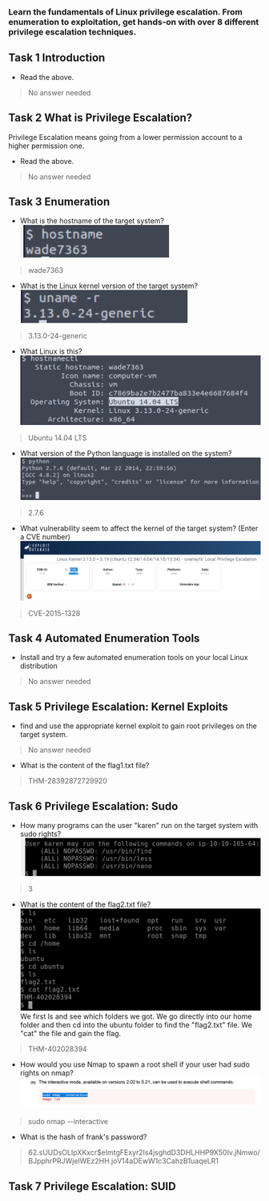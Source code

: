 ### Learn the fundamentals of Linux privilege escalation. From enumeration to exploitation, get hands-on with over 8 different privilege escalation techniques.

## Task 1 Introduction

- Read the above.
> No answer needed

## Task 2 What is Privilege Escalation?

Privilege Escalation means going from a lower permission account to a higher permission one.

- Read the above.
> No answer needed

## Task 3 Enumeration

- What is the hostname of the target system?
![](Attachments/hostname.png)
> wade7363

- What is the Linux kernel version of the target system?
![](Attachments/uname.png)
> 3.13.0-24-generic

- What Linux is this?
![](Attachments/hostnamectl.png)
> Ubuntu 14.04 LTS

- What version of the Python language is installed on the system?
![](Attachments/python.png)
> 2.7.6

- What vulnerability seem to affect the kernel of the target system? (Enter a CVE number)
![](Attachments/CVE.png)
> CVE-2015-1328 

## Task 4 Automated Enumeration Tools

- Install and try a few automated enumeration tools on your local Linux distribution
> No answer needed

## Task 5 Privilege Escalation: Kernel Exploits

- find and use the appropriate kernel exploit to gain root privileges on the target system.
> No answer needed

- What is the content of the flag1.txt file?
> THM-28392872729920

## Task 6 Privilege Escalation: Sudo

- How many programs can the user "karen" run on the target system with sudo rights?
![](Attachments/programs.png)
> 3

- What is the content of the flag2.txt file?
![](Attachments/flag2.png)
We first ls and see which folders we got. We go directly into our home folder and then cd into the  ubuntu folder to find the "flag2.txt" file. We "cat" the file and gain the flag.
> THM-402028394

- How would you use Nmap to spawn a root shell if your user had sudo rights on nmap?
![](Attachments/nmapsudo.png)
> sudo nmap --interactive

- What is the hash of frank's password?
> $6$2.sUUDsOLIpXKxcr$eImtgFExyr2ls4jsghdD3DHLHHP9X50Iv.jNmwo/BJpphrPRJWjelWEz2HH.joV14aDEwW1c3CahzB1uaqeLR1


## Task 7 Privilege Escalation: SUID

